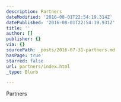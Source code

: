 ```yaml
---
description: Partners
dateModified: '2016-08-01T22:54:19.314Z'
datePublished: '2016-08-01T22:54:19.931Z'
title: ''
author: []
publisher: {}
via: {}
sourcePath: _posts/2016-07-31-partners.md
hasPage: true
starred: false
url: partners/index.html
_type: Blurb

---
```

Partners